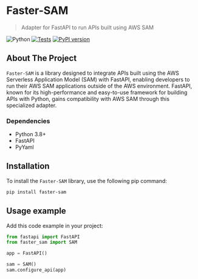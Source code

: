 # Faster-SAM

> Adapter for FastAPI to run APIs built using AWS SAM

![Python](https://img.shields.io/badge/python-3.8%20%7C%203.9%20%7C%203.10%20%7C%203.11%20%7C%203.12-blue)
[![Tests](https://github.com/noverde/faster-sam/actions/workflows/tests.yml/badge.svg)](https://github.com/noverde/faster-sam/actions/workflows/tests.yml)
[![PyPI version](https://badge.fury.io/py/faster-sam.svg)](https://badge.fury.io/py/faster-sam)

## About The Project

`Faster-SAM` is a library designed to integrate APIs built using the AWS Serverless Application Model (SAM) with FastAPI, enabling developers to run their AWS SAM applications outside of the AWS environment. FastAPI, known for its high-performance and easy-to-use framework for building APIs with Python, gains compatibility with AWS SAM through this specialized adapter.

### Dependencies

- Python 3.8+
- FastAPI
- PyYaml

## Installation

To install the `Faster-SAM` library, use the following pip command:

```sh
pip install faster-sam
```

## Usage example

Add this code example in your project:

```python
from fastapi import FastAPI
from faster_sam import SAM

app = FastAPI()

sam = SAM()
sam.configure_api(app)
```
